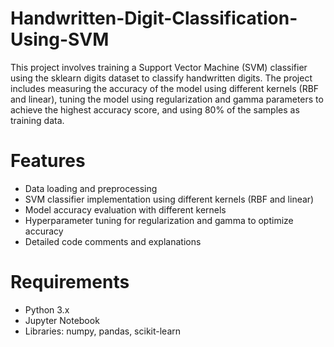 # Handwritten-Digit-Classification-Using-SVM
This project involves training a Support Vector Machine (SVM) classifier using the sklearn digits dataset to classify handwritten digits. The project includes measuring the accuracy of the model using different kernels (RBF and linear), tuning the model using regularization and gamma parameters to achieve the highest accuracy score, and using 80% of the samples as training data.

# Features
- Data loading and preprocessing
- SVM classifier implementation using different kernels (RBF and linear)
- Model accuracy evaluation with different kernels
- Hyperparameter tuning for regularization and gamma to optimize accuracy
- Detailed code comments and explanations
  
# Requirements
- Python 3.x
- Jupyter Notebook
- Libraries: numpy, pandas, scikit-learn

